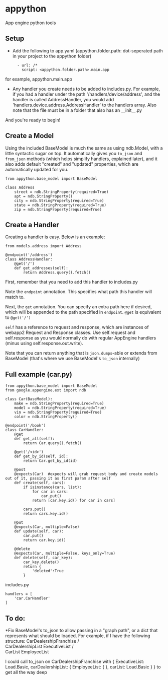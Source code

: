 appython
========

App engine python tools

Setup
---------

* Add the following to app.yaml (appython.folder.path: dot-seperated path in your project to the appython folder)

        - url: /*
          script: <appython.folder.path>.main.app
for example, appython.main.app

* Any handler you create needs to be added to includes.py.  For example, if you had a handler under the path '/handlers/device/address', and the handler is called AddressHandler, you would add 'handlers.device.address.AddressHandler' to the handlers array.  Also note that the file must be in a folder that also has an &#95;&#95;init&#95;&#95;.py

And you're ready to begin!

Create a Model
----------------------

Using the included BaseModel is much the same as using ndb.Model, with a little syntactic sugar on top.  It automatically gives you `to_json` and `from_json` methods (which helps simplify handlers, explained later), and it also adds default "created" and "updated" properties, which are automatically updated for you.

    from appython.base_model import BaseModel
    
    class Address
        street = ndb.StringProperty(required=True)
        apt = ndb.StringProperty()
        city = ndb.StringProperty(required=True)
        state = ndb.StringProperty(required=True)
        zip = ndb.StringProperty(required=True)

Create a Handler
------------------------

Creating a handler is easy.  Below is an example:

    from models.address import Address
    
    @endpoint('/address')
    class AddressHandler:
        @get('/')
        def get_addresses(self):
            return Address.query().fetch()

First, remember that you need to add this handler to includes.py

Note the `endpoint` annotation.  This specifies what path this handler will match to.

Next, the `get` annotation.  You can specify an extra path here if desired, which will be appended to the path specified in `endpoint`.  `@get` is equivalent to `@get('/')`

`self` has a reference to request and response, which are instances of webapp2 Request and Response classes.  Use self.request and self.response as you would normally do with regular AppEngine handlers (minus using self.response.out.write).

Note that you can return anything that is `json.dumps`-able or extends from BaseModel (that's where we use BaseModel's `to_json` internally)

Full example (car.py)
------------------

    from appython.base_model import BaseModel
    from google.appengine.ext import ndb
    
    class Car(BaseModel):
        make = ndb.StringProperty(required=True)
        model = ndb.StringProperty(required=True)
        vin = ndb.StringProperty(required=True)
        color = ndb.StringProperty()
    
    @endpoint('/book')
    class CarHandler:
        @get
        def get_all(self):
            return Car.query().fetch()
        
        @get('/<id>')
        def get_by_id(self, id):
            return Car.get_by_id(id)
        
        @post
        @expects(Car)  #expects will grab request body and create models out of it, passing it as first param after self
        def create(self, cars):
            if isinstance(cars, list):
                for car in cars:
                    car.put()
                return [car.key.id() for car in cars]
            
            cars.put()
            return cars.key.id() 
        
        @put
        @expects(Car, multiple=False)
        def update(self, car):
            car.put()
            return car.key.id()
        
        @delete
        @expects(Car, multiple=False, keys_only=True)
        def delete(self, car_key):
            car_key.delete()
            return {
                'deleted':True
            }

includes.py

    handlers = [
        'car.CarHandler'
    ]

To do:
-----
*Fix BaseModel's to_json to allow passing in a "graph path", or a dict that represents what should be loaded.
For example, if I have the following structure:
                    CarDealershipFranchise
                   /                       \
             CarDealershipList      ExecutiveList
            /                 \
          CarList          EmployeeList

I could call to_json on CarDealershipFranchise with { ExecutiveList: Load.Basic, carDealershipList: { EmployeeList: {  }, carList: Load.Basic } } to get all the way deep